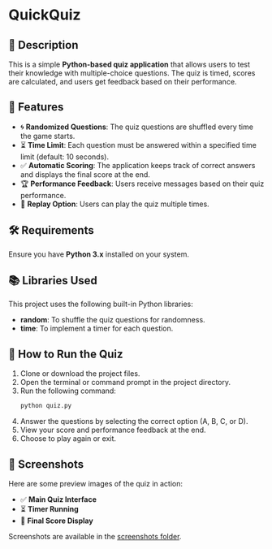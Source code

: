 # QuickQuiz
## 📌 Description
This is a simple **Python-based quiz application** that allows users to test their knowledge with multiple-choice questions. The quiz is timed, scores are calculated, and users get feedback based on their performance.

## 🎯 Features
- 🌀 **Randomized Questions**: The quiz questions are shuffled every time the game starts.
- ⏳ **Time Limit**: Each question must be answered within a specified time limit (default: 10 seconds).
- ✅ **Automatic Scoring**: The application keeps track of correct answers and displays the final score at the end.
- 🏆 **Performance Feedback**: Users receive messages based on their quiz performance.
- 🔄 **Replay Option**: Users can play the quiz multiple times.

## 🛠️ Requirements
Ensure you have **Python 3.x** installed on your system.

## 📚 Libraries Used
This project uses the following built-in Python libraries:
- **random**: To shuffle the quiz questions for randomness.
- **time**: To implement a timer for each question.

## 🚀 How to Run the Quiz
1. Clone or download the project files.
2. Open the terminal or command prompt in the project directory.
3. Run the following command:
   ```sh
   python quiz.py
   ```
4. Answer the questions by selecting the correct option (A, B, C, or D).
5. View your score and performance feedback at the end.
6. Choose to play again or exit.

## 📸 Screenshots
Here are some preview images of the quiz in action:
- ✅ **Main Quiz Interface**  
- ⏳ **Timer Running**  
- 🎯 **Final Score Display**  


Screenshots are available in the [screenshots folder](screenshots/).
